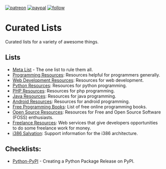 [![patreon](https://img.shields.io/badge/Patreon-brown.svg?logo=patreon)](https://www.patreon.com/prahladyeri)
[![paypal](https://img.shields.io/badge/PayPal-blue.svg?logo=paypal)](https://paypal.me/prahladyeri)
[![follow](https://img.shields.io/twitter/follow/prahladyeri.svg?style=social)](https://twitter.com/prahladyeri)

# Curated Lists

Curated lists for a variety of awesome things.

## Lists

- [Meta List](metalist.md) - The one list to rule them all.
- [Programming Resources](lists/programming.md): Resources helpful for programmers generally.
- [Web Development Resources](lists/web.md): Resources for web development.
- [Python Resources](lists/python.md): Resources for python programming.
- [PHP Resources](lists/php.md): Resources for php programming.
- [Java Resources](lists/java.md): Resources for java programming.
- [Android Resources](lists/android.md): Resources for android programming.
- [Free Programming Books](lists/books.md): List of free online programming books.
- [Open Source Resources](lists/open_source.md): Resources for Free and Open Source Software (FOSS) enthusiasts.
- [Freelance Resources](lists/freelancing.md): Web services that give developers opportunities to do some freelance work for money.
- [i386 Salvation](lists/x86_salvation.md): Support information for the i386 architecture.

## Checklists:

- [Python-PyPI](check_lists/python-pypi.md) - Creating a Python Package Release on PyPI.
